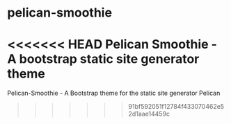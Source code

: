 # pelican-smoothie
<<<<<<< HEAD
Pelican Smoothie - A bootstrap static site generator theme
=======
Pelican-Smoothie - A Bootstrap theme for the static site generator Pelican
>>>>>>> 91bf592051f12784f433070462e52d1aae14459c
